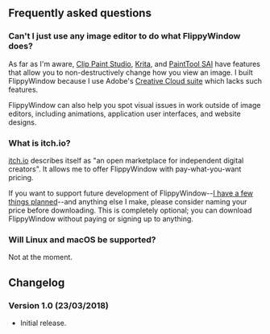## Frequently asked questions

### Can't I just use any image editor to do what FlippyWindow does? 

As far as I'm aware, [Clip Paint Studio][6], [Krita][7], and [PaintTool
SAI][8] have features that allow you to non-destructively change how you
view an image. I built FlippyWindow because I use Adobe's [Creative
Cloud suite][9] which lacks such features.

[6]: <http://www.clipstudio.net/>
[7]: <https://krita.org/>
[8]: <https://www.systemax.jp/en/sai/>
[9]: <https://www.adobe.com/creativecloud.html>

FlippyWindow can also help you spot visual issues in work outside of
image editors, including animations, application user interfaces, and
website designs.

### What is itch.io?

[itch.io][10] describes itself as "an open marketplace for independent
digital creators". It allows me to offer FlippyWindow with
pay-what-you-want pricing.

If you want to support future development of FlippyWindow--[I have a few
things planned][11]--and anything else I make, please consider naming
your price before downloading. This is completely optional; you can
download FlippyWindow without paying or signing up to anything.

[10]: <https://itch.io/>
[11]: <https://www.robotinaponcho.net/git/?p=flippywindow.git;a=blob;f=TODO;hb=HEAD>


### Will Linux and macOS be supported?

Not at the moment.


## Changelog

### Version 1.0 (23/03/2018)

  - Initial release.

